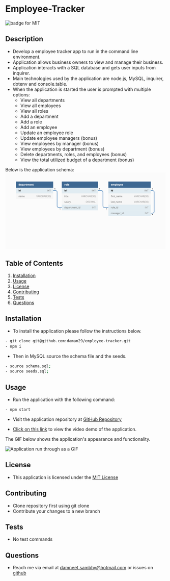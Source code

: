# Employee-Tracker

![badge for MIT](https://img.shields.io/badge/license-MIT-brightgreen)

## Description
- Develop a employee tracker app to run in the command line environment.
- Application allows business owners to view and manage their business.
- Application interacts with a SQL database and gets user inputs from inquirer.
- Main technologies used by the application are node.js, MySQL, inquirer, dotenv and console.table.
- When the application is started the user is prompted with multiple options:
    - View all departments
    - View all employees
    - View all roles
    - Add a department
    - Add a role
    - Add an employee
    - Update an employee role
    - Update employee managers (bonus)
    - View employees by manager (bonus)
    - View employees by department (bonus)
    - Delete departments, roles, and employees (bonus)
    - View the total utilized budget of a department (bonus)

Below is the application schema:
![Schema for the employees_db database with 3 tables, department, role and employee.](./assets/images/schema.png)

## Table of Contents
1. [Installation](#installation)
2. [Usage](#usage)
3. [License](#license)
4. [Contributing](#contributing)
5. [Tests](#tests)
6. [Questions](#questions)

## Installation
- To install the application please follow the instructions below.
```bash
- git clone git@github.com:daman29/employee-tracker.git
- npm i
```
- Then in MySQL source the schema file and the seeds.
```bash
- source schema.sql;
- source seeds.sql;
```

## Usage
- Run the application with the following command:
```bash
- npm start
```
- Visit the application repository at [GitHub Repository](https://github.com/daman29/employee-tracker)

- [Click on this link](https://youtu.be/EK8SbDy6TwU) to view the video demo of the application.

The GIF below shows the application's appearance and functionality.

![Application run through as a GIF](./assets/images/demo-gif.gif)


## License
- This application is licensed under the [MIT License](./LICENSE)

## Contributing
- Clone repository first using git clone
- Contribute your changes to a new branch

## Tests
- No test commands

## Questions
- Reach me via email at damneet.sambhy@hotmail.com or issues on [github](https://github.com/daman29)